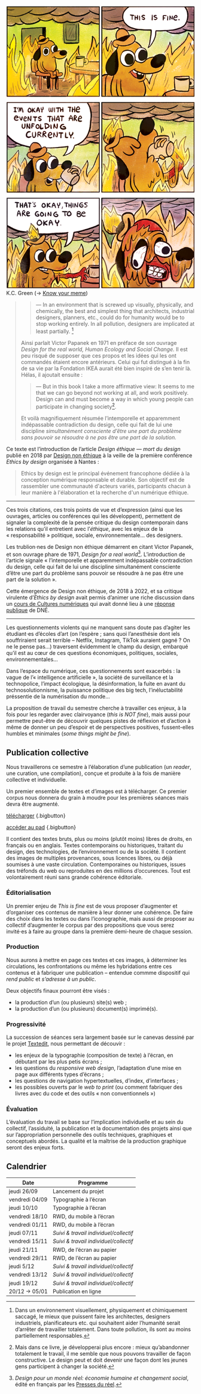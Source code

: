 ![This is fine](assets/thisisfine.png)
  K.C. Green (→ [Know your meme](https://knowyourmeme.com/memes/this-is-fine))


> > — In an environment that is screwed up visually, physically, and chemically, the best and simplest thing that architects, industrial designers, planners, etc., could do for humanity would be to stop working entirely. In all pollution, designers are implicated at least partially. [^fr1]
> 
> Ainsi parlait Victor Papanek en 1971 en préface de son ouvrage _Design for the real world, Human Ecology and Social Change._ Il est peu risqué de supposer que ces propos et les idées qui les ont commandés étaient encore antérieurs. Celui qui fut distingué à la fin de sa vie par la Fondation IKEA aurait été bien inspiré de s’en tenir là. Hélas, il ajoutait ensuite :
> 
> > — But in this book I take a more affirmative view: It seems to me that we can go beyond not working at all, and work positively. Design can and must become a way in which young people can participate in changing society[^fr2].
> 
> Et voilà magnifiquement résumée l’intemporelle et apparemment indépassable contradiction du design, celle qui fait de lui une discipline _simultanément consciente d’être une part du problème sans pouvoir se résoudre à ne pas être une part de la solution._

[^fr1]: Dans un environnement visuellement, physiquement et chimiquement saccagé, le mieux que puissent faire les architectes, designers industriels, planificateurs etc. qui souhaitent aider l’humanité serait d’arrêter de travailler totalement. Dans toute pollution, ils sont au moins partiellement responsables.

[^fr2]: Mais dans ce livre, je développerai plus encore : mieux qu’abandonner totalement le travail, il me semble que nous pouvons travailler de façon constructive. Le design peut et doit devenir une façon dont les jeunes gens participent à changer la société.

Ce texte est l’introduction de l’article _Design éthique — mort du design_ publié en 2018 par [Design non éthique](https://designonethic.medium.com/) à la veille de la première conférence _Ethics by design_ organisée à Nantes :

> Ethics by design est le principal événement francophone dédiée à la conception numérique responsable et durable. Son objectif est de rassembler une communauté d'acteurs variés, participants chacun à leur manière à l'élaboration et la recherche d'un numérique éthique. 

---

Ces trois citations, ces trois points de vue et d’expression (ainsi que les ouvrages, articles ou conférences qui les développent), permettent de signaler la complexité de la pensée critique du design contemporain dans les relations qu’il entretient avec l’_éthique_, avec les enjeux de la « responsabilité » politique, sociale, environnementale… des designers.

Les trublion⋅nes de Design non éthique démarrent en citant Victor Papanek, et son ouvrage phare de 1971, _Design for a real world_[^dfarw]. L’introduction de l’article signale « l’intemporelle et apparemment indépassable contradiction du design, celle qui fait de lui une discipline simultanément consciente d’être une part du problème sans pouvoir se résoudre à ne pas être une part de la solution ».

[^dfarw]: _Design pour un monde réel: économie humaine et changement social_, édité en français par les [Presses du réel](https://www.lespressesdureel.com/ouvrage.php?id=8623&menu=0).

Cette émergence de Design non éthique, de 2018 à 2022, et sa critique virulente d’_Ethics by design_ avait permis d’animer une riche discussion dans un [cours de Cultures numériques](/web/pages/culturenum/ethique/) qui avait donné lieu à une [réponse publique](https://designonethic.medium.com/conversations-1-ae02afb6dbf9) de DNÉ.

--- 

Les questionnements violents qui ne manquent sans doute pas d’agiter les étudiant⋅es d’écoles d’art (on l’espère ; sans quoi l’anesthésie dont iels souffriraient serait terrible – Netflix, Instagram, TikTok auraient gagné ? On ne le pense pas…) traversent évidemment le champ du design, embarqué qu’il est au cœur de ces questions économiques, politiques, sociales, environnementales… 

Dans l’espace du numérique, ces questionnements sont exacerbés : la vague de l’« intelligence artificielle », la société de surveillance et la technopolice, l’impact écologique, la désinformation, la fuite en avant du technosolutionnisme, la puissance politique des big tech, l’inéluctabilité préssentie de la numérisation du monde…

La proposition de travail du semestre cherche à travailler ces enjeux, à la fois pour les regarder avec clairvoyance (_this is NOT fine_), mais aussi pour permettre peut-être de découvrir quelques pistes de réflexion et d’action à même de donner un peu d’espoir et de perspectives positives, fussent-elles humbles et minimales (_*some* things *might* be fine_).

## Publication collective

Nous travaillerons ce semestre à l’élaboration d’une publication (un _reader_, une curation, une compilation), conçue et produite à la fois de manière collective et individuelle.

Un premier ensemble de textes et d’images est à télécharger. Ce premier corpus nous donnera du grain à moudre pour les premières séances mais devra être augmenté.

[télécharger](https://ateliers.esad-pyrenees.fr/tmp/thisisfine-26-09-2024.zip) {.bigbutton}

[accéder au pad](https://pad.esad-pyrenees.club/p/thisisfine) {.bigbutton}

Il contient des textes bruts, plus ou moins (plutôt moins) libres de droits, en français ou en anglais. Textes contemporains ou historiques, traitant du design, des technologies, de l’environnement ou de la société. Il contient des images de multiples provenances, sous licences libres, ou déjà soumises à une vaste circulation. Contemporaines ou historiques, issues des tréfonds du web ou reproduites en des millions d’occurences. Tout est volontairement réuni sans grande cohérence éditoriale.

### Éditorialisation

Un premier enjeu de _This is fine_ est de vous proposer d’augmenter et d’organiser ces contenus de manière à leur donner une cohérence. De faire des choix dans les textes ou dans l’iconographie, mais aussi de proposer au collectif d’augmenter le corpus par des propositions que vous serez invité⋅es à faire au groupe dans la première demi-heure de chaque session.

### Production 

Nous aurons à mettre en page ces textes et ces images, à déterminer les circulations, les confrontations ou même les hybridations entre ces contenus et à fabriquer une publication – entendue commme dispositif qui _rend public_ et _s’adresse à un public_.

Deux objectifs finaux pourront être visés : 
- la production d’un (ou plusieurs) site(s) web ;
- la production d’un (ou plusieurs) document(s) imprimé(s).

### Progressivité

La succession de séances sera largement basée sur le canevas dessiné par le projet [Textedit](../textedit/), nous permettant de découvir :
- les enjeux de la typographie (composition de texte) à l’écran, en débutant par les plus petis écrans ;
- les questions du _responsive web design_, l’adaptation d’une mise en page aux différents types d’écrans ;
- les questions de navigation hypertextuelles, d’index, d’interfaces ;
- les possibles ouverts par le _web to print_ (ou comment fabriquer des livres avec du code et des outils « non conventionnels »)

### Évaluation

L’évaluation du travail se base sur l’implication individuelle et au sein du collectif, l’assiduité, la publication et la documentation des projets ainsi que sur l’appropriation personnelle des outils techniques, graphiques et conceptuels abordés. La qualité et la maîtrise de la production graphique seront des enjeux forts.


## Calendrier
    

| Date                | Programme                 |
| ------------------- | ------------------------- |    
| jeudi 26/09         | Lancement du projet       |
| vendredi 04/09      | Typographie à l’écran     |
| jeudi 10/10         | Typographie à l’écran     |
| vendredi 18/10      | RWD, du mobile à l’écran  |
| vendredi 01/11      | RWD, du mobile à l’écran  |
| jeudi 07/11         | _Suivi & travail individuel/collectif_ |
| vendredi 15/11      | _Suivi & travail individuel/collectif_ |
| jeudi 21/11         | RWD, de l’écran au papier |
| vendredi 29/11      | RWD, de l’écran au papier |
| jeudi 5/12          | _Suivi & travail individuel/collectif_ |
| vendredi 13/12      | _Suivi & travail individuel/collectif_ |
| jeudi 19/12         | _Suivi & travail individuel/collectif_ |
| 20/12 → 05/01       | Publication en ligne      |




<!-- > « Comment contrecarrer l’empiètement des nouveaux systèmes et appareils électroniques sur des communaux qui sont plus intimes à notre être et plus subtils que les prés ou les routes – ces communaux qui sont au moins aussi précieux que le silence. Le silence (…) est indispensable à l’émergence de la personnalité. Il nous est ravi par des machines qui singent les humains. Nous pourrions facilement être rendus tributaires de machines pour notre parole et notre pensée comme nous le sommes déjà pour nos déplacements. » -->

